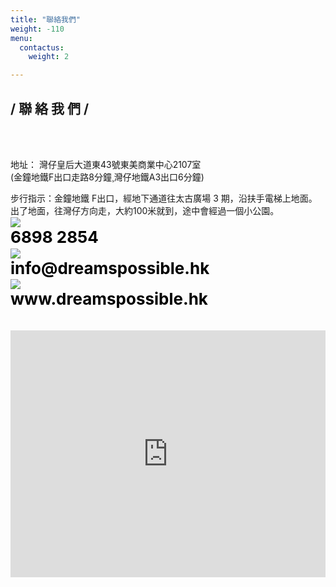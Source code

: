 ```yaml
---
title: "聯絡我們"
weight: -110
menu:
  contactus:
    weight: 2

---
```

<h2 class="bold content-title">/ 聯 絡 我 們 / </h2>
<br>
<br>
<div class="columns" style="margin:0">
    <div class="column is-narrow is-offset-4 contact-text" style="text-align:left">
    <p class="contact-text">地址： 灣仔皇后大道東43號東美商業中心2107室<br>
    (金鐘地鐵F出口走路8分鐘¸灣仔地鐵A3出口6分鐘)</p>
    </div>
</div>

<div class="columns" style="margin:0">
    <div class="column is-narrow is-offset-4 contact-text" style="text-align:left">
    步行指示：金鐘地鐵 F出口，經地下通道往太古廣場 3 期，沿扶手電梯上地面。<br>
    出了地面，往灣仔方向走，大約100米就到，途中會經過一個小公園。
    </div>
</div>

<div class="columns" style="margin:0">
    <div class="column is-narrow is-offset-4" style="padding:0.25% 0" >
        <div class="level is-mobile">
        <div class="level-left">
            <div class="level-item">
                <img src="/img/contact/tel.svg">
            </div>
            <div class="level-item" style="color: black; font-size: 26px; font-weight: bold;">
                6898 2854
            </div>
        </div>
        </div>
    </div>
</div>
<div class="columns" style="margin:0">
    <div class="column is-narrow is-offset-4" style="padding:0.25% 0" >
        <div class="level is-mobile">
        <div class="level-left">
            <div class="level-item">
                <img src="/img/contact/email.svg">
            </div>
            <div class="level-item" style="color: black; font-size: 26px; font-weight: bold;">
                info@dreamspossible.hk
            </div>
        </div>
        </div>
    </div>
</div>
<div class="columns" style="margin:0">
    <div class="column is-narrow is-offset-4" style="padding:0.25% 0" >
        <div class="level is-mobile">
        <div class="level-left">
            <div class="level-item">
                <img src="/img/contact/address.svg">
            </div>
            <div class="level-item" style="color: black; font-size: 26px; font-weight: bold;">
                www.dreamspossible.hk
            </div>
        </div>
        </div>
    </div>
</div>
<br>
<br>
<div>
<iframe width="100%" height="395" frameborder="0" style="border:0"
src="https://www.google.com/maps/embed/v1/place?q=%E7%81%A3%E4%BB%94%E7%9A%87%E5%90%8E%E5%A4%A7%E9%81%93%E6%9D%B143%E8%99%9F%E6%9D%B1%E7%BE%8E%E5%95%86%E6%A5%AD%E4%B8%AD%E5%BF%832107%E5%AE%A4&key=AIzaSyCiddPSiWeT1qTr-MwFLJC7F2v-hFO98JM" allowfullscreen></iframe>
</div>


<!-- <div style="background: #5AC1A7">
    <div class="columns is-centered">
        <div class="column col-4" style="font-size:28px; color:white;">
            查 詢
        </div>
    </div>
    <div class="columns is-centered" style="margin:0">
        <div class="column is-4 contact-column">
            <input class="contact-placeholder" style="width:100%" placeholder="姓名">
        </div>
    </div>
    <div class="columns is-centered" style="margin:0">
        <div class="column is-4 contact-column">
            <input class="contact-placeholder" style="width:100%" placeholder="電郵地址">
        </div>
    </div>
    <div class="columns is-centered" style="margin:0">
        <div class="column is-4 contact-column">
            <textarea class="contact-placeholder" style="width: 100%" rows="4" placeholder="內容"></textarea>            
        </div>
    </div>
    <div class="columns is-centered" style="margin:0;padding: 0 0 1% 0">
        <div class="column is-4 contact-column">
            <button class="contact-submit">
                提 交
            </button>
        </div>
    </div>

</div> -->